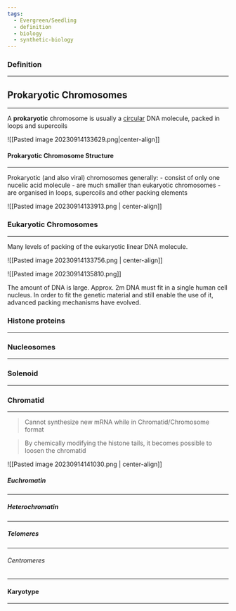```yaml
---
tags:
  - Evergreen/Seedling
  - definition
  - biology
  - synthetic-biology
---
```


### Definition
___




## Prokaryotic Chromosomes
___
A **prokaryotic** chromosome is usually a <u>circular</u> DNA molecule, packed in loops and supercoils

![[Pasted image 20230914133629.png|center-align]]



#### Prokaryotic Chromosome Structure
___
Prokaryotic (and also viral) chromosomes generally: - consist of only one nucelic acid molecule - are much smaller than eukaryotic chromosomes - are organised in loops, supercoils and other packing elements

![[Pasted image 20230914133913.png | center-align]]




### Eukaryotic Chromosomes
___

Many levels of packing of the eukaryotic linear DNA molecule.


![[Pasted image 20230914133756.png | center-align]]



![[Pasted image 20230914135810.png]]


The amount of DNA is large. Approx. 2m DNA must fit in a single human cell nucleus. In order to fit the genetic material and still enable the use of it, advanced packing mechanisms have evolved.

### Histone proteins
___


### Nucleosomes
___


### Solenoid
___


### Chromatid
___
> Cannot synthesize new mRNA while in Chromatid/Chromosome format

> By chemically modifying the histone tails, it becomes possible to loosen the chromatid

![[Pasted image 20230914141030.png | center-align]]


##### Euchromatin
___


##### Heterochromatin
___



##### Telomeres
___



###### Centromeres
___



#### Karyotype
____

